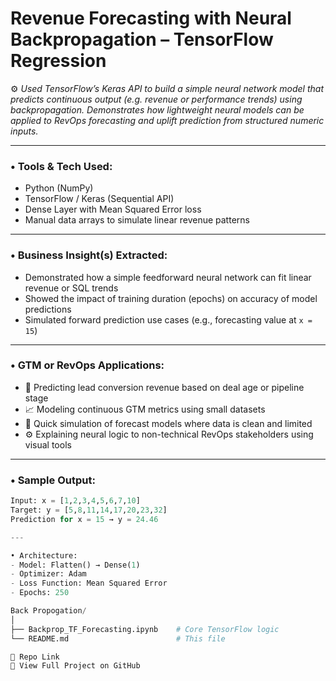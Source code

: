 # Revenue Forecasting with Neural Backpropagation – TensorFlow Regression

⚙️ *Used TensorFlow’s Keras API to build a simple neural network model that predicts continuous output (e.g. revenue or performance trends) using backpropagation. Demonstrates how lightweight neural models can be applied to RevOps forecasting and uplift prediction from structured numeric inputs.*

---

### • Tools & Tech Used:
- Python (NumPy)
- TensorFlow / Keras (Sequential API)
- Dense Layer with Mean Squared Error loss
- Manual data arrays to simulate linear revenue patterns

---

### • Business Insight(s) Extracted:
- Demonstrated how a simple feedforward neural network can fit linear revenue or SQL trends  
- Showed the impact of training duration (epochs) on accuracy of model predictions  
- Simulated forward prediction use cases (e.g., forecasting value at `x = 15`)  

---

### • GTM or RevOps Applications:
- 🔮 Predicting lead conversion revenue based on deal age or pipeline stage  
- 📈 Modeling continuous GTM metrics using small datasets  
- 🧪 Quick simulation of forecast models where data is clean and limited  
- ⚙️ Explaining neural logic to non-technical RevOps stakeholders using visual tools

---

### • Sample Output:
```python
Input: x = [1,2,3,4,5,6,7,10]  
Target: y = [5,8,11,14,17,20,23,32]  
Prediction for x = 15 → y = 24.46  

---

• Architecture:
- Model: Flatten() → Dense(1)
- Optimizer: Adam
- Loss Function: Mean Squared Error
- Epochs: 250

Back Propogation/
│
├── Backprop_TF_Forecasting.ipynb    # Core TensorFlow logic
└── README.md                        # This file

🔗 Repo Link
🔗 View Full Project on GitHub

